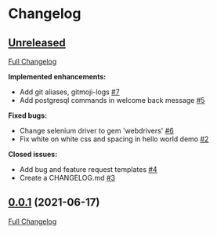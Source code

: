 # Changelog

## [Unreleased](https://github.com/apolopena/gp-react-on-rails-starter/tree/HEAD)

[Full Changelog](https://github.com/apolopena/gp-react-on-rails-starter/compare/0.0.1...HEAD)

**Implemented enhancements:**

- Add git aliases, gitmoji-logs [\#7](https://github.com/apolopena/gp-react-on-rails-starter/issues/7)
- Add postgresql commands in welcome back message [\#5](https://github.com/apolopena/gp-react-on-rails-starter/issues/5)

**Fixed bugs:**

- Change selenium driver to gem 'webdrivers' [\#6](https://github.com/apolopena/gp-react-on-rails-starter/issues/6)
- Fix white on white css and spacing in hello world demo [\#2](https://github.com/apolopena/gp-react-on-rails-starter/issues/2)

**Closed issues:**

- Add bug and feature request templates [\#4](https://github.com/apolopena/gp-react-on-rails-starter/issues/4)
- Create a CHANGELOG.md [\#3](https://github.com/apolopena/gp-react-on-rails-starter/issues/3)

## [0.0.1](https://github.com/apolopena/gp-react-on-rails-starter/tree/0.0.1) (2021-06-17)

[Full Changelog](https://github.com/apolopena/gp-react-on-rails-starter/compare/1dabbc88b0095fc0564a9e8fdfcd6f24a917e04d...0.0.1)